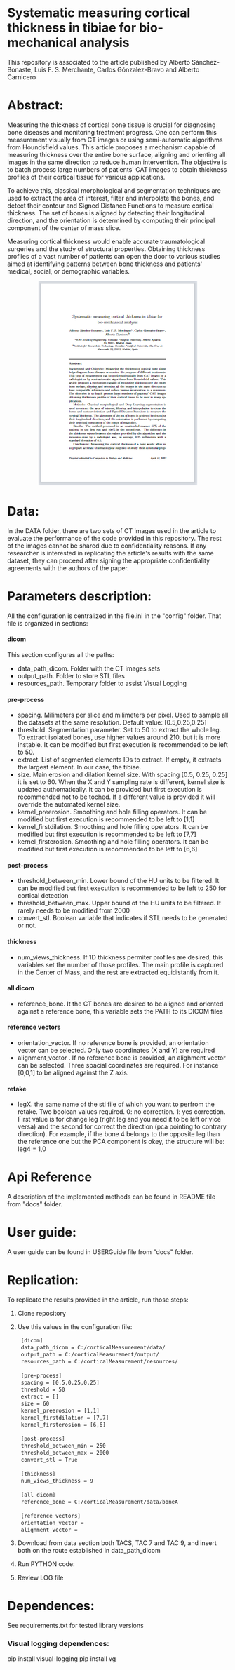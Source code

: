 # Systematic measuring cortical thickness in tibiae for bio-mechanical analysis

This repository is associated to the article published by Alberto Sánchez-Bonaste, Luis F. S. Merchante, Carlos Gónzalez-Bravo and Alberto Carnicero

# Abstract:

Measuring the thickness of cortical bone tissue is crucial for diagnosing bone diseases and monitoring treatment progress. One can perform this measurement visually from CT images or using semi-automatic algorithms from Houndsfield values. This article proposes a mechanism capable of measuring thickness over the entire bone surface, aligning and orienting all images in the same direction to reduce human intervention. The objective is to batch process large numbers of patients' CAT images to obtain thickness profiles of their cortical tissue for various applications.

To achieve this, classical morphological and segmentation techniques are used to extract the area of interest, filter and interpolate the bones, and detect their contour and Signed Distance Functions to measure cortical thickness. The set of bones is aligned by detecting their longitudinal direction, and the orientation is determined by computing their principal component of the center of mass slice.

Measuring cortical thickness would enable accurate traumatological surgeries and the study of structural properties. Obtaining thickness profiles of a vast number of patients can open the door to various studies aimed at identifying patterns between bone thickness and patients' medical, social, or demographic variables.


<p align="center">
  <img src="docs/images/paper.png" alt=""/>
</p>


# Data:

In the DATA folder, there are two sets of CT images used in the article to evaluate the performance of the code provided in this repository. The rest of the images cannot be shared due to confidentiality reasons. If any researcher is interested in replicating the article's results with the same dataset, they can proceed after signing the appropriate confidentiality agreements with the authors of the paper.

# Parameters description:

All the configuration is centralized in the file.ini in the "config" folder. That file is organized in sections:

#### dicom
This section configures all the paths:

- data_path_dicom. Folder with the CT images sets
- output_path. Folder to store STL files
- resources_path. Temporary folder to assist Visual Logging

#### pre-process

- spacing. Milimeters per slice and milimeters per pixel. Used to sample all the datasets at the same resolution. Default value: [0.5,0.25,0.25]
- threshold. Segmentation parameter. Set to 50 to extract the whole leg. To extract isolated bones, use higher values around 210, but it is more instable. It can be modified but first execution is recommended to be left to 50.
- extract. List of segmented elements IDs to extract. If empty, it extracts the largest element. In our case, the tibiae. 
- size. Main erosion and dilation kernel size. With spacing [0.5, 0.25, 0.25] it is set to 60. When the X and Y sampling rate is different, kernel size is updated authomatically. It can be provided but first execution is recommended not to be toched. If a different value is provided it will override the automated kernel size.
- kernel_preerosion. Smoothing and hole filling operators. It can be modified but first execution is recommended to be left to [1,1]
- kernel_firstdilation. Smoothing and hole filling operators. It can be modified but first execution is recommended to be left to [7,7]
- kernel_firsterosion. Smoothing and hole filling operators. It can be modified but first execution is recommended to be left to [6,6]

#### post-process

- threshold_between_min. Lower bound of the HU units to be filtered. It can be modified but first execution is recommended to be left to 250 for cortical detection
- threshold_between_max. Upper bound of the HU units to be filtered. It rarely needs to be modified from 2000
- convert_stl. Boolean variable that indicates if STL needs to be generated or not.

#### thickness

- num_views_thickness. If 1D thickness permiter profiles are desired, this variables set the number of those profiles. The main profile is captured in the Center of Mass, and the rest are extracted equidistantly from it.

#### all dicom

- reference_bone. It the CT bones are desired to be aligned and oriented against a reference bone, this variable sets the PATH to its DICOM files

#### reference vectors

- orientation_vector. If no reference bone is provided, an orientation vector can be selected. Only two coordinates (X and Y) are required
- alignment_vector . If no reference bone is provided, an alighment vector can be selected. Three spacial coordinates are required. For instance [0,0,1] to be aligned against the Z axis.

#### retake

- legX. the same name of the stl file of which you want to perfrom the retake. Two boolean values required. 0: no correction. 1: yes correction. First value is for change leg (right leg and you need it to be left or vice versa) and the second for correct the direction (pca pointing to contrary direction). For example, if the bone 4 belongs to the opposite leg than the reference one but the PCA component is okey, the structure will be: leg4 = 1,0


# Api Reference

A description of the implemented methods can be found in README file from "docs" folder. 

# User guide:

A user guide can be found in USERGuide file from "docs" folder. 

# Replication:

To replicate the results provided in the article, run those steps:

1. Clone repository
2. Use this values in the configuration file:

		[dicom]
		data_path_dicom = C:/corticalMeasurement/data/
		output_path = C:/corticalMeasurement/output/
		resources_path = C:/corticalMeasurement/resources/

		[pre-process]
		spacing = [0.5,0.25,0.25]
		threshold = 50
		extract = []
		size = 60
		kernel_preerosion = [1,1]
		kernel_firstdilation = [7,7]
		kernel_firsterosion = [6,6]

		[post-process]
		threshold_between_min = 250
		threshold_between_max = 2000
		convert_stl = True

		[thickness]
		num_views_thickness = 9

		[all dicom]
		reference_bone = C:/corticalMeasurement/data/boneA

		[reference vectors]
		orientation_vector = 
		alignment_vector = 

3. Download from data section both TACS, TAC 7 and TAC 9, and insert both on the route established in data_path_dicom 
4. Run PYTHON code:
5. Review LOG file


# Dependences:
See requirements.txt for tested library versions

### Visual logging dependences:
pip install visual-logging
pip install vg
